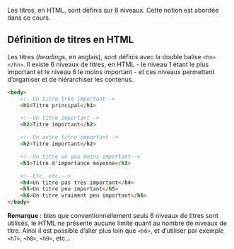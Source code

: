 Les titres, en HTML, sont définis sur 6 niveaux. Cette notion est abordée dans ce cours.

## Définition de titres en HTML

Les titres (*headings*, en anglais), sont définis avec la double balise ```<hn></hn>```. Il existe 6 niveaux de titres, en HTML - le niveau 1 étant le plus important et le niveau 6 le moins important - et ces niveaux permettent d’organiser et de hiérarchiser les contenus.

```html
<body>
    <!--Un titre très important-->
    <h1>Titre principal</h1>

    <!--Un titre important-->
    <h2>Titre important</h2>

    <!--Un autre titre important-->
    <h2>Titre important</h2>

    <!--Un titre un peu moins important-->
    <h3>Titre d'importance moyenne</h3>

    <!--Etc, etc.-->
    <h4>Un titre pas très important</h4>
    <h5>Un titre peu important</h5>
    <h6>Un titre vraiment peu important</h6>
</body>
```

**Remarque** : bien que conventionnellement seuls 6 niveaux de titres sont utilisés, le HTML ne présente aucune limite quant au nombre de niveaux de titre. Ainsi il est possible d’aller plus loin que ```<h6>```, et d’utiliser par exemple ```<h7>```, ```<h8>```, ```<h9>```, etc…